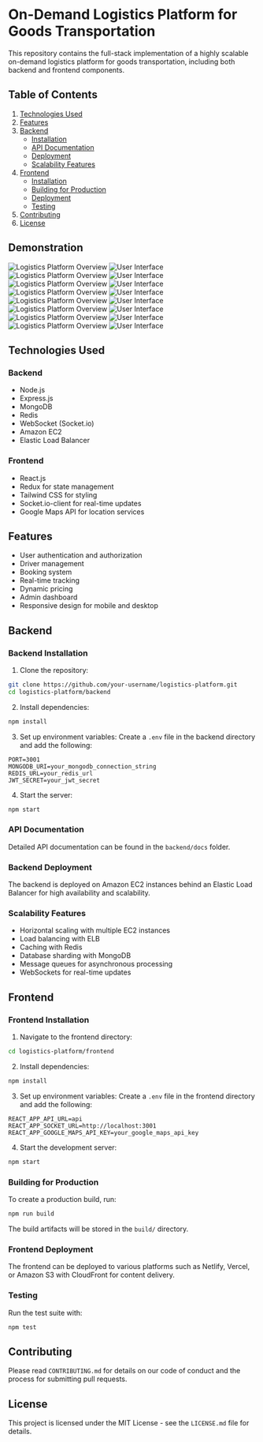 # On-Demand Logistics Platform for Goods Transportation

This repository contains the full-stack implementation of a highly scalable on-demand logistics platform for goods transportation, including both backend and frontend components.

## Table of Contents

1. [Technologies Used](#technologies-used)
2. [Features](#features)
3. [Backend](#backend)
   - [Installation](#backend-installation)
   - [API Documentation](#api-documentation)
   - [Deployment](#backend-deployment)
   - [Scalability Features](#scalability-features)
4. [Frontend](#frontend)
   - [Installation](#frontend-installation)
   - [Building for Production](#building-for-production)
   - [Deployment](#frontend-deployment)
   - [Testing](#testing)
5. [Contributing](#contributing)
6. [License](#license)

## Demonstration 

![Logistics Platform Overview](Assets/at1.png)
![User Interface](Assets/home.png)
![Logistics Platform Overview](Assets/at2.png)
![User Interface](Assets/at3.png)
![Logistics Platform Overview](Assets/at4.png)
![User Interface](Assets/at5.png)
![Logistics Platform Overview](Assets/at6.png)
![User Interface](Assets/at7.png)
![Logistics Platform Overview](Assets/at8.png)
![User Interface](Assets/at9.png)
![Logistics Platform Overview](Assets/at10.png)
![User Interface](Assets/at11.png)
![Logistics Platform Overview](Assets/at12.png)
![User Interface](Assets/at13.png)
![Logistics Platform Overview](Assets/redis.png)
![User Interface](Assets/redis2.png)

## Technologies Used


### Backend
- Node.js
- Express.js
- MongoDB
- Redis
- WebSocket (Socket.io)
- Amazon EC2
- Elastic Load Balancer

### Frontend
- React.js
- Redux for state management
- Tailwind CSS for styling
- Socket.io-client for real-time updates
- Google Maps API for location services

## Features

- User authentication and authorization
- Driver management
- Booking system
- Real-time tracking
- Dynamic pricing
- Admin dashboard
- Responsive design for mobile and desktop

## Backend

### Backend Installation

1. Clone the repository:
```bash
git clone https://github.com/your-username/logistics-platform.git
cd logistics-platform/backend
```

2. Install dependencies:
```bash
npm install
```

3. Set up environment variables:
Create a `.env` file in the backend directory and add the following:
```
PORT=3001
MONGODB_URI=your_mongodb_connection_string
REDIS_URL=your_redis_url
JWT_SECRET=your_jwt_secret
```

4. Start the server:
```bash
npm start
```

### API Documentation

Detailed API documentation can be found in the `backend/docs` folder.

### Backend Deployment

The backend is deployed on Amazon EC2 instances behind an Elastic Load Balancer for high availability and scalability.

### Scalability Features

- Horizontal scaling with multiple EC2 instances
- Load balancing with ELB
- Caching with Redis
- Database sharding with MongoDB
- Message queues for asynchronous processing
- WebSockets for real-time updates

## Frontend

### Frontend Installation

1. Navigate to the frontend directory:
```bash
cd logistics-platform/frontend
```

2. Install dependencies:
```bash
npm install
```

3. Set up environment variables:
Create a `.env` file in the frontend directory and add the following:
```
REACT_APP_API_URL=api
REACT_APP_SOCKET_URL=http://localhost:3001
REACT_APP_GOOGLE_MAPS_API_KEY=your_google_maps_api_key
```

4. Start the development server:
```bash
npm start
```

### Building for Production

To create a production build, run:
```bash
npm run build
```

The build artifacts will be stored in the `build/` directory.

### Frontend Deployment

The frontend can be deployed to various platforms such as Netlify, Vercel, or Amazon S3 with CloudFront for content delivery.

### Testing

Run the test suite with:
```bash
npm test
```

## Contributing

Please read `CONTRIBUTING.md` for details on our code of conduct and the process for submitting pull requests.

## License

This project is licensed under the MIT License - see the `LICENSE.md` file for details.
